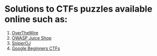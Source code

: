 # Solutions to CTFs puzzles available online such as:

1. [OverTheWire](http://overthewire.org/wargames/)
2. [OWASP Juice Shop](https://www.owasp.org/index.php/OWASP_Juice_Shop_Project)
3. [SniperOJ](https://github.com/SniperOJ/Jeopardy-Dockerfiles)
4. [Google Beginners CTFs](https://capturetheflag.withgoogle.com/#beginners/)

